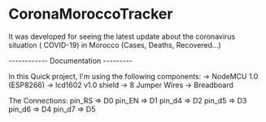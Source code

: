 # CoronaMoroccoTracker
It was developed for seeing the latest update about the coronavirus situation ( COVID-19) in Morocco (Cases, Deaths, Recovered...)

------------ Documentation ---------

In this Quick project, I'm using the following components:
  -> NodeMCU 1.0 (ESP8266)
  -> lcd1602 v1.0 shield
  -> 8 Jumper Wires
  -> Breadboard
  
  
The Connections:
pin_RS => D0
pin_EN => D1 
pin_d4 => D2 
pin_d5 => D3 
pin_d6 => D4 
pin_d7 => D5
